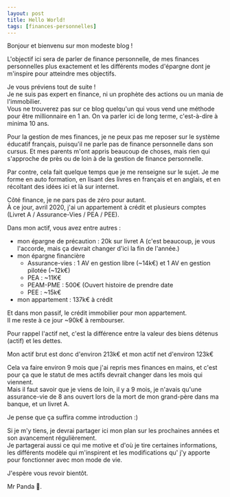 ```yaml
---
layout: post
title: Hello World!
tags: [finances-personnelles]
---
```


Bonjour et bienvenu sur mon modeste blog !

L'objectif ici sera de parler de finance personnelle, de mes finances personnelles plus exactement et les différents modes d'épargne dont je m'inspire pour atteindre mes objectifs.

Je vous préviens tout de suite !  
Je ne suis pas expert en finance, ni un prophète des actions ou un mania de l'immobilier.  
Vous ne trouverez pas sur ce blog quelqu'un qui vous vend une méthode pour être millionnaire en 1 an. On va parler ici de long terme, c'est-à-dire à minima 10 ans.

Pour la gestion de mes finances, je ne peux pas me reposer sur le système éducatif français, puisqu'il ne parle pas de finance personnelle dans son cursus.
Et mes parents m'ont appris beaucoup de choses, mais rien qui s'approche de près ou de loin à de la gestion de finance personnelle.

Par contre, cela fait quelque temps que je me renseigne sur le sujet. Je me forme en auto formation, en lisant des livres en français et en anglais, et en récoltant des idées ici et là sur internet.

Côté finance, je ne pars pas de zéro pour autant.  
À ce jour, avril 2020, j'ai un appartement à crédit et plusieurs comptes (Livret A / Assurance-Vies / PEA / PEE).

Dans mon actif, vous avez entre autres :
- mon épargne de précaution : 20k sur livret A (c'est beaucoup, je vous l'accorde, mais ça devrait changer d'ici la fin de l'année.)
- mon épargne financière
  - Assurance-vies : 1 AV en gestion libre (~14k€) et 1 AV en gestion pilotée (~12k€)
  - PEA : ~11K€
  - PEAM-PME : 500€ (Ouvert histoire de prendre date
  - PEE : ~15k€
- mon appartement : 137k€ à crédit

Et dans mon passif, le crédit immobilier pour mon appartement.  
Il me reste à ce jour ~90k€ à rembourser.

Pour rappel l'actif net, c'est la différence entre la valeur des biens détenus (actif) et les dettes.

Mon actif brut est donc d'environ 213k€ et mon actif net d'environ 123k€

Cela va faire environ 9 mois que j'ai repris mes finances en mains, et c'est pour ça que le statut de mes actifs devrait changer dans les mois qui viennent.  
Mais il faut savoir que je viens de loin, il y a 9 mois, je n'avais qu'une assurance-vie de 8 ans ouvert lors de la mort de mon grand-père dans ma banque, et un livret A.

Je pense que ça suffira comme introduction :)

Si je m'y tiens, je devrai partager ici mon plan sur les prochaines années et son avancement régulièrement.  
Je partagerai aussi ce qui me motive et d'où je tire certaines informations, les différents modèle qui m'inspirent et les modifications qu' j'y apporte pour fonctionner avec mon mode de vie.

J'espère vous revoir bientôt.

Mr Panda 🐼.